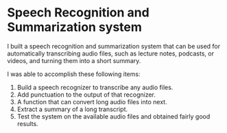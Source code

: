 # Speech Recognition and Summarization system

I built a speech recognition and summarization system that can be used for automatically transcribing audio files, such as lecture notes, podcasts, or videos, and turning them into a short summary. 

I was able to accomplish these following items:
1. Build a speech recognizer to transcribe any audio files.
2. Add punctuation to the output of that recognizer.
3. A function that can convert long audio files into next.
4. Extract a summary of a long transcript.
5. Test the system on the available audio files and obtained fairly good results. 
